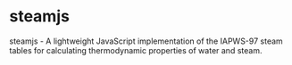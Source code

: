 # steamjs
steamjs - A lightweight JavaScript implementation of the IAPWS-97 steam tables for calculating thermodynamic properties of water and steam.
